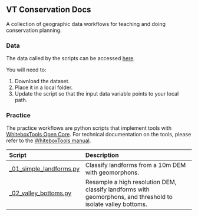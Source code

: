 ## VT Conservation Docs  

A collection of geographic data workflows for teaching and doing conservation planning.   

### Data 

The data called by the scripts can be accessed [here](https://drive.google.com/drive/folders/1H_9ShSYgT1qYIMOfpEarzISFqd3OnGSu?usp=sharing). 

You will need to:  

1. Download the dataset.  
2. Place it in a local folder.
3. Update the script so that the input data variable points to your local path.

### Practice

The practice workflows are python scripts that implement tools with [WhiteboxTools Open Core][01]. For technical documentation on the tools, please refer to the [WhiteboxTools manual][02].

| Script    | Description   |
| :--       | :---          |
| [_01_simple_landforms.py][11] | Classify landforms from a 10m DEM with geomorphons. | 
| [_02_valley_bottoms.py][12]   | Resample a high resolution DEM, classify landforms with geomorphons, and threshold to isolate valley bottoms. | 

[01]: https://www.whiteboxgeo.com/geospatial-software/
[02]: https://www.whiteboxgeo.com/manual/wbt_book/available_tools/index.html

[11]: practice/_01_simple_landforms.py 
[12]: practice/_02_valley_bottoms.py

